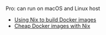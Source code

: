Pro: can run on macOS and Linux host

* [Using Nix to build Docker images](https://yann.hodique.info/blog/using-nix-to-build-docker-images/)
* [Cheap Docker images with Nix](http://lethalman.blogspot.com/2016/04/cheap-docker-images-with-nix_15.html)
